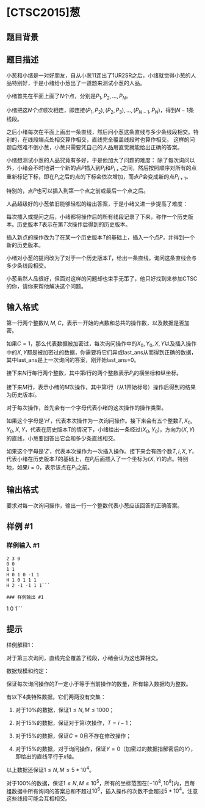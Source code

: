 # [CTSC2015]葱

## 题目背景



## 题目描述

小葱和小绪是一对好朋友，自从小葱11连出了1UR2SR之后，小绪就觉得小葱的人品特别好，于是小绪给小葱出了一道题来测试小葱的人品。 

小绪首先在平面上画了$N$个点，分别是$P_1,P_2,...,P_N$。

小绪把这$N个点$顺次相连，即连接$(P_1,P_2),(P_2,P_3),...,(P_{N-1},P_N)$，得到$N-1$条线段。 

之后小绪每次在平面上画出一条直线，然后问小葱这条直线与多少条线段相交。特别的，在线段端点处相交算作相交，直线完全覆盖线段时也算作相交。 这样的问题自然难不倒小葱，小葱只需要凭自己的人品用直觉就能给出正确的答案。 

小绪想测试小葱的人品究竟有多好，于是他加大了问题的难度： 除了每次询问以外，小绪会不时地讲一个新的点$P$插入到$P_i$和$P_{i+1}$之间，然后按照顺序对所有的点重新标记下标，即在$P_i$之后的点的下标会依次增加，而点$P$会变成新的点$P_{i+1}$。

特别的，点$P$也可以插入到第一个点之前或最后一个点之后。
 
人品超级好的小葱依旧能够轻松的给出答案，于是小绪又进一步提高了难度： 

每次插入或提问之后，小绪都将操作后的所有线段记录了下来，称作一个历史版本。历史版本$T$表示在第$T$次操作后得到的历史版本。 

插入新点的操作改为了在某一个历史版本$T$的基础上，插入一个点$P$，并得到一个新的历史版本。 

小绪对小葱的提问改为了对于一个历史版本$T$，给出一条直线，询问这条直线会与多少条线段相交。 

小葱虽然人品很好，但面对这样的问题却也束手无策了，他只好找到来参加CTSC的你，请你来帮他解决这个问题。 

## 输入格式

第一行两个整数$N,M,C$，表示一开始的点数和总共的操作数，以及数据是否加密。

如果$C=1$，那么代表数据被加密过，每次询问操作中的$X_0,Y_0,X,Y$以及插入操作中的$X,Y$都是被加密过的数据，你需要将它们异或last_ans从而得到正确的数据，其中last_ans是上一次询问的答案，刚开始last_ans=0。 

接下来$N$行每行两个整数，其中第$i$行的两个整数表示$P_i$的横坐标和纵坐标。 

接下来$M$行，表示小绪的$M$次操作，其中第$i$行（从$1$开始标号）操作后得到的结果为历史版本$i$。
 
对于每次操作，首先会有一个字母代表小绪的这次操作的操作类型。
 
如果这个字母是$'H'$，代表本次操作为一次询问操作。接下来会有五个整数$T,X_0,Y_0,X,Y$，代表在历史版本$T$的情况下，小绪给出一条经过$(X_0,Y_0)$，方向为$(X,Y)$的直线，小葱要回答出它会和多少条直线相交。 

如果这个字母是$'Z'$，代表本次操作为一次插入操作。接下来会有四个数$T,i,X,Y$，代表小绪在历史版本$T$的基础上，在$P_i$后面插入了一个坐标为$(X,Y)$的点。特别地，如果$i=0$，表示该点在$P_1$之前。 

## 输出格式

要求对每一次询问操作，输出一行一个整数代表小葱应该回答的正确答案。 

## 样例 #1

### 样例输入 #1
```
2 3 0
0 0
1 1
H 0 1 0 -1 1
H 1 0 1 1 1
H 2 -1 -1 1 1```

### 样例输出 #1

```
1
0
1```

## 提示

样例解释1： 

对于第三次询问，直线完全覆盖了线段，小绪会认为这也算相交。 


数据规模和约定： 

保证每次询问操作的$T$一定小于等于当前操作的数量，所有输入数据均为整数。 

有以下$4$类特殊数据，它们两两没有交集： 

1. 对于10%的数据，保证$1≤N,M≤1000$； 

2. 对于15%的数据，保证对于第$i$次操作，$T=i-1$； 

3. 对于15%的数据，保证$C=0$且不存在修改操作； 

4. 对于15%的数据，对于询问操作，保证$Y=0$（加密过的数据指解密后的$Y$），即给出的直线平行于$x$轴。 

以上数据还保证$1≤N,M≤5*10^4$。 

对于100%的数据，保证$1≤N,M≤10^5$，所有的坐标范围在$[-10^8,10^8]$内，且每组数据中所有询问的答案总和不超过$10^6$，插入操作的次数不会超过$5*10^4$。注意这些线段可能会互相相交。
